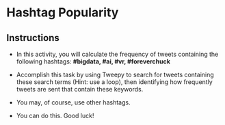 # Hashtag Popularity

## Instructions

* In this activity, you will calculate the frequency of tweets containing the following hashtags: **#bigdata, #ai, #vr, #foreverchuck**

* Accomplish this task by using Tweepy to search for tweets containing these search terms (Hint: use a loop), then identifying how frequently tweets are sent that contain these keywords.

* You may, of course, use other hashtags.

* You can do this. Good luck!
